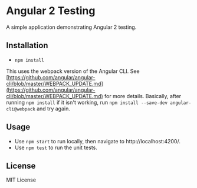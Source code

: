 # Angular 2 Testing

A simple application demonstrating Angular 2 testing.

## Installation

- `npm install`

This uses the webpack version of the Angular CLI. See [https://github.com/angular/angular-cli/blob/master/WEBPACK_UPDATE.md](https://github.com/angular/angular-cli/blob/master/WEBPACK_UPDATE.md) for more details. Basically, after running `npm install` if it isn't working, run `npm install --save-dev angular-cli@webpack` and try again. 

## Usage

- Use `npm start` to run locally, then navigate to http://localhost:4200/.
- Use `npm test` to run the unit tests.

## License

MIT License
